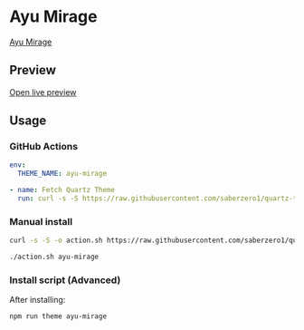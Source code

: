 # Ayu Mirage

[Ayu Mirage](#)

## Preview

[Open live preview](https://quartz-themes.github.io/ayu-mirage/)

## Usage

### GitHub Actions

```yaml
env:
  THEME_NAME: ayu-mirage
```

```yaml
- name: Fetch Quartz Theme
  run: curl -s -S https://raw.githubusercontent.com/saberzero1/quartz-themes/master/action.sh | bash -s -- $THEME_NAME
```

### Manual install

```bash
curl -s -S -o action.sh https://raw.githubusercontent.com/saberzero1/quartz-themes/master/action.sh

./action.sh ayu-mirage
```

### Install script (Advanced)

After installing:

```bash
npm run theme ayu-mirage
```
